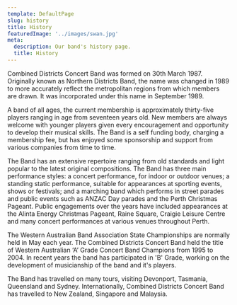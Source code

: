 ```yaml
---
template: DefaultPage
slug: history
title: History
featuredImage: '../images/swan.jpg'
meta:
  description: Our band's history page.
  title: History
---
```

Combined Districts Concert Band was formed on 30th March 1987. Originally known as Northern Districts Band, the name was changed in 1989 to more accurately reflect the metropolitan regions from which members are drawn. It was incorporated under this name in September 1989.

 

A band of all ages, the current membership is approximately thirty-five players ranging in age from seventeen years old. New members are always welcome with younger players given every encouragement and opportunity to develop their musical skills. The Band is a self funding body, charging a membership fee, but has enjoyed some sponsorship and support from various companies from time to time.

 

The Band has an extensive repertoire ranging from old standards and light popular to the latest original compositions. The Band has three main performance styles: a concert performance, for indoor or outdoor venues; a standing static performance, suitable for appearances at sporting events, shows or festivals; and a marching band which performs in street parades and public events such as ANZAC Day parades and the Perth Christmas Pageant. Public engagements over the years have included appearances at the Alinta Energy Christmas Pageant, Raine Square, Craigie Leisure Centre and many concert performances at various venues throughout Perth.

 

The Western Australian Band Association State Championships are normally held in May each year. The Combined Districts Concert Band held the title of Western Australian ‘A’ Grade Concert Band Champions from 1995 to 2004. In recent years the band has participated in 'B' Grade, working on the development of musicianship of the band and it's players.

 

The Band has travelled on many tours, visiting Devonport, Tasmania, Queensland and Sydney. Internationally, Combined Districts Concert Band has travelled to New Zealand, Singapore and Malaysia.


 